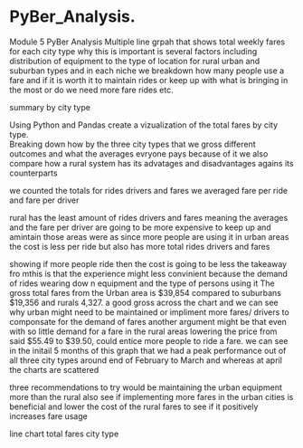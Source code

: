 # PyBer_Analysis.
Module 5 PyBer Analysis
Multiple line grpah that shows total weekly fares for each city type
why this is important is several factors including distribution of equipment to the type of location for rural urban and suburban types
and in each niche we breakdown how many people use a fare and if it is worth it to maintain rides or keep up with what is bringing in the most or do we need more fare rides etc.

summary by city type

Using Python and Pandas create a vizualization of the total fares by city type.  
Breaking down how by the three city types that we gross different outcomes and what the averages evryone pays because of it
we also compare how a rural system has its advatages and disadvantages agains its counterparts


we counted the totals for rides drivers and fares
we averaged fare per ride and fare per driver

rural has the least amount of rides drivers and fares meaning the averages and the fare per driver are going to be more expensive to keep up and amintain those areas
were as since more people are using it in urban areas the cost is less per ride but also has more total rides drivers and fares

showing if more people ride then the cost is going to be less the takeaway fro mthis is that the experience might less convinient because the demand of rides wearing dow n equipment and the type of persons using it
The gross total fares from the Urban area is $39,854 compared to suburbans $19,356 and rurals 4,327. a good gross across the chart and we can see why urban might need to be maintained or impliment more fares/ drivers to componsate for the demand of fares
another argument might be that even with so little demand for a fare in the rural areas lowering the price from said $55.49 to $39.50, could entice more people to ride a fare.
we can see in the initail 5 months of this graph that we had a peak performance out of all three city types around end of February to March and whereas at april the charts are scattered

three recommendations to try would be 
maintaining the urban equipment more than the rural
also see if implementing more fares in the urban cities is beneficial 
and lower the cost of the rural fares to see if it positively increases fare usage


line chart total fares city type

